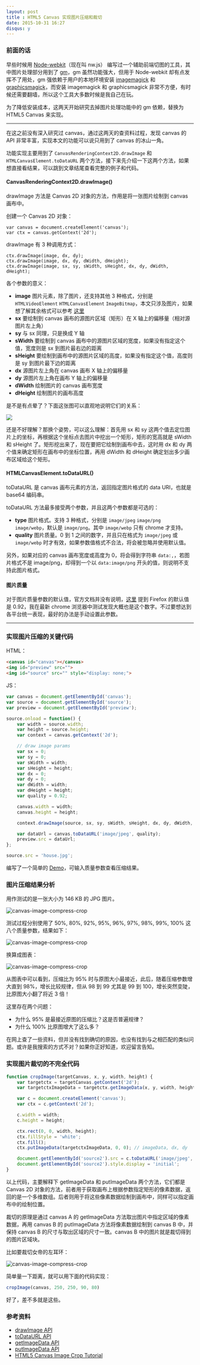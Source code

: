 ```yaml
---
layout: post
title : HTML5 Canvas 实现图片压缩和裁切
date: 2015-10-31 16:27
disqus: y
---
```


### 前面的话

早些时候用 [Node-webkit](http://nwjs.io/)（现在叫 nw.js） 编写过一个辅助前端切图的工具，其中图片处理部分用到了 [gm](http://aheckmann.github.com/gm/)，gm 虽然功能强大，但用于 Node-webkit 却有点发挥不了用处，gm 强依赖于用户的本地环境安装 [imagemagick](http://www.imagemagick.org/) 和 [graphicsmagick](http://www.graphicsmagick.org/)，而安装 imagemagick 和 graphicsmagick 非常不方便，有时候还需要翻墙，所以这个工具大多数时候是我自己在玩。

为了降低安装成本，这两天开始研究去掉图片处理功能中的 gm 依赖，替换为 HTML5 Canvas 来实现。

---

在这之前没有深入研究过 canvas，通过这两天的查资料过程，发现 canvas 的 API 非常丰富，实现本文的功能可以说只用到了 canvas 的冰山一角。

功能实现主要用到了 `CanvasRenderingContext2D.drawImage` 和 `HTMLCanvasElement.toDataURL` 两个方法，接下来先介绍一下这两个方法，如果想直接看结果，可以跳到文章结尾查看完整的例子和代码。

#### CanvasRenderingContext2D.drawImage()

drawImage 方法是 Canvas 2D 对象的方法，作用是将一张图片绘制到 canvas 画布中。

创建一个 Canvas 2D 对象：

```
var canvas = document.createElement('canvas');
var ctx = canvas.getContext('2d');
```

drawImage 有 3 种调用方式：

```
ctx.drawImage(image, dx, dy);
ctx.drawImage(image, dx, dy, dWidth, dHeight);
ctx.drawImage(image, sx, sy, sWidth, sHeight, dx, dy, dWidth, dHeight);
```

各个参数的意义：

- **image** 图片元素，除了图片，还支持其他 3 种格式，分别是 `HTMLVideoElement` `HTMLCanvasElement` `ImageBitmap`，本文只涉及图片，如果想了解其余格式可以参考 [这里](https://developer.mozilla.org/en-US/docs/Web/API/CanvasRenderingContext2D/drawImage)
- **sx** 要绘制到 canvas 画布的源图片区域（矩形）在 X 轴上的偏移量（相对源图片左上角）
- **sy** 与 sx 同理，只是换成 Y 轴
- **sWidth** 要绘制到 canvas 画布中的源图片区域的宽度，如果没有指定这个值，宽度则是 sx 到图片最右边的距离
- **sHeight** 要绘制到画布中的源图片区域的高度，如果没有指定这个值，高度则是 sy 到图片最下边的距离
- **dx** 源图片左上角在 canvas 画布 X 轴上的偏移量
- **dy** 源图片左上角在画布 Y 轴上的偏移量
- **dWidth** 绘制图片的 canvas 画布宽度
- **dHeight** 绘制图片的画布高度

是不是有点晕了？下面这张图可以直观地说明它们的关系：

![](https://mdn.mozillademos.org/files/225/Canvas_drawimage.jpg)

还是不好理解？那换个姿势，可以这么理解：首先用 sx 和 sy 这两个值去定位图片上的坐标，再根据这个坐标点去图片中挖出一个矩形，矩形的宽高就是 sWidth 和 sHeight 了。矩形挖出来了，现在要把它绘制到画布中去，这时用 dx 和 dy 两个值来确定矩形在画布中的坐标位置，再用 dWidth 和 dHeight 确定划出多少画布区域给这个矩形。

#### HTMLCanvasElement.toDataURL()

toDataURL 是 canvas 画布元素的方法，返回指定图片格式的 data URI，也就是 base64 编码串。

toDataURL 方法最多接受两个参数，并且这两个参数都是可选的：

- **type** 图片格式。支持 3 种格式，分别是 `image/jpeg` `image/png` `image/webp`，默认是 `image/png`。其中 `image/webp` 只有 chrome 才支持。
- **quality** 图片质量。0 到 1 之间的数字，并且只在格式为 `image/jpeg` 或 `image/webp` 时才有效，如果参数值格式不合法，将会被忽略并使用默认值。

另外，如果对应的 canvas 画布宽度或高度为 0，将会得到字符串 `data:,`，若图片格式不是 image/png，却得到一个以 `data:image/png` 开头的值，则说明不支持此图片格式。

#### 图片质量

对于图片质量参数的默认值，官方文档并没有说明，[这里](http://stackoverflow.com/questions/8371510/canvas-reduces-imagesize-of-jpeg-but-why) 提到 Firefox 的默认值是 0.92，我在最新 chrome 浏览器中测试发现大概也是这个数字。不过要想达到各平台统一表现，最好的办法是手动设置此参数。

---

### 实现图片压缩的关键代码

HTML：

```html
<canvas id="canvas"></canvas>
<img id="preview" src="">
<img id="source" src="" style="display: none;">
```

JS：

```js
var canvas = document.getElementById('canvas');
var source = document.getElementById('source');
var preview = document.getElementById('preview');

source.onload = function() {
	var width = source.width;
	var height = source.height;
	var context = canvas.getContext('2d');

	// draw image params
	var sx = 0;
	var sy = 0;
	var sWidth = width;
	var sHeight = height;
	var dx = 0;
	var dy = 0;
	var dWidth = width;
	var dHeight = height;
	var quality = 0.92;

	canvas.width = width;
	canvas.height = height;

	context.drawImage(source, sx, sy, sWidth, sHeight, dx, dy, dWidth, dHeight);

	var dataUrl = canvas.toDataURL('image/jpeg', quality);
	preview.src = dataUrl;
};

source.src = 'house.jpg';
```

编写了一个简单的 [Demo](superraytin.github.io/demo/canvas-compressor.html)，可输入质量参数查看压缩结果。

### 图片压缩结果分析

用作测试的是一张大小为 146 KB 的 JPG 图片。

![canvas-image-compress-crop](/images/boa-hancock.jpg)

测试过程分别使用了 50%, 80%, 92%, 95%, 96%, 97%, 98%, 99%, 100% 这八个质量参数，结果如下：

![canvas-image-compress-crop](/images/canvas-image-compress-crop-1.png)

换算成图表：

![canvas-image-compress-crop](/images/canvas-image-compress-crop-2.png)

从图表中可以看到，压缩比为 95% 时与原图大小最接近，此后，随着压缩参数增大直到 98%，增长比较规律，但从 98 到 99 尤其是 99 到 100，增长突然变陡，比原图大小翻了将近 3 倍！

这里存在两个问题：

- 为什么 95% 是最接近原图的压缩比？这是否普遍规律？
- 为什么 100% 比原图增大了这么多？

在网上查了一些资料，但并没有找到确切的原因，也没有找到与之相匹配的类似问题。或许是我搜索的方式不对？如果你正好知道，欢迎留言告知。

### 实现图片裁切的不完全代码

```js
function cropImage(targetCanvas, x, y, width, height) {
    var targetctx = targetCanvas.getContext('2d');
    var targetctxImageData = targetctx.getImageData(x, y, width, height); // sx, sy, sWidth, sHeight

    var c = document.createElement('canvas');
    var ctx = c.getContext('2d');

    c.width = width;
    c.height = height;

    ctx.rect(0, 0, width, height);
    ctx.fillStyle = 'white';
    ctx.fill();
    ctx.putImageData(targetctxImageData, 0, 0); // imageData, dx, dy

    document.getElementById('source2').src = c.toDataURL('image/jpeg', 0.92);
    document.getElementById('source2').style.display = 'initial';
}
```

以上代码，主要解释下 getImageData 和 putImageData 两个方法，它们都是 Canvas 2D 对象的方法，前者用于获取画布上根据参数指定矩形的像素数据，返回的是一个多维数组。后者则用于将这些像素数据绘制到画布中，同样可以指定画布中的绘制位置。

裁切的原理是通过 canvas A 的 getImageData 方法取出图片中指定区域的像素数据，再用 canvas B 的 putImageData 方法将像素数据绘制到 canvas B 中，并保持 canvas B 的尺寸与取出区域的尺寸一致。canvas B 中的图片就是裁切得到的图片区域块。

比如要裁切女帝的左耳环：

![canvas-image-compress-crop](/images/canvas-image-compress-crop-3.jpeg)

简单量一下距离，就可以用下面的代码实现：

```js
cropImage(canvas, 250, 250, 90, 80)
```

好了，差不多就是这些。

### 参考资料

- [drawImage API](https://developer.mozilla.org/en-US/docs/Web/API/CanvasRenderingContext2D/drawImage)
- [toDataURL API](https://developer.mozilla.org/en-US/docs/Web/API/HTMLCanvasElement/toDataURL)
- [getImageData API](https://developer.mozilla.org/en-US/docs/Web/API/CanvasRenderingContext2D/getImageData)
- [putImageData API](https://developer.mozilla.org/en-US/docs/Web/API/CanvasRenderingContext2D/putImageData)
- [HTML5 Canvas Image Crop Tutorial](http://www.html5canvastutorials.com/tutorials/html5-canvas-image-crop/)

